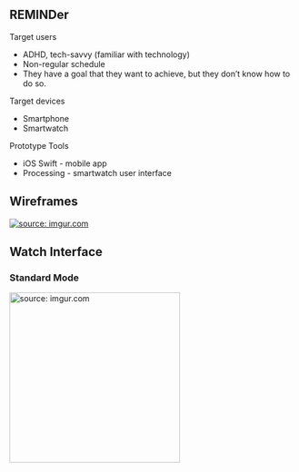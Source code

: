 ## REMINDer
Target users
- ADHD, tech-savvy (familiar with technology)
- Non-regular schedule
- They have a goal that they want to achieve, but they don’t know how to do so.

Target devices
- Smartphone
- Smartwatch

Prototype Tools
- iOS Swift - mobile app
- Processing - smartwatch user interface

## Wireframes
<a href="http://imgur.com/hz8krdi"><img src="http://i.imgur.com/hz8krdi.png" title="source: imgur.com" /></a>

## Watch Interface
### Standard Mode
<a href="http://imgur.com/vEZtZgK"><img src="http://i.imgur.com/vEZtZgK.png" title="source: imgur.com" width="300" /></a>
